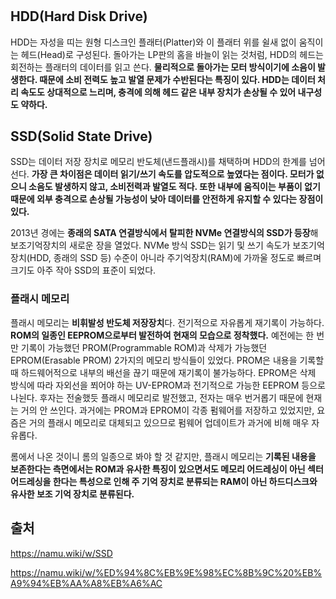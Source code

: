# 


## HDD(Hard Disk Drive)
HDD는 자성을 띠는 원형 디스크인 플래터(Platter)와 이 플래터 위를 쉴새 없이 움직이는 헤드(Head)로 구성된다. 돌아가는 LP판의 홈을 바늘이 읽는 것처럼, HDD의 헤드는 회전하는 플래터의 데이터를 읽고 쓴다. **물리적으로 돌아가는 모터 방식이기에 소음이 발생한다. 때문에 소비 전력도 높고 발열 문제가 수반된다는 특징이 있다. HDD는 데이터 처리 속도도 상대적으로 느리며, 충격에 의해 헤드 같은 내부 장치가 손상될 수 있어 내구성도 약하다.**

## SSD(Solid State Drive)

SSD는 데이터 저장 장치로 메모리 반도체(낸드플래시)를 채택하며 HDD의 한계를 넘어선다. **가장 큰 차이점은 데이터 읽기/쓰기 속도를 압도적으로 높였다는 점이다. 모터가 없으니 소음도 발생하지 않고, 소비전력과 발열도 적다. 또한 내부에 움직이는 부품이 없기 때문에 외부 충격으로 손상될 가능성이 낮아 데이터를 안전하게 유지할 수 있다는 장점이 있다.**

2013년 경에는 **종래의 SATA 연결방식에서 탈피한 NVMe 연결방식의 SSD가 등장**해 보조기억장치의 새로운 장을 열었다. NVMe 방식 SSD는 읽기 및 쓰기 속도가 보조기억장치(HDD, 종래의 SSD 등) 수준이 아니라 주기억장치(RAM)에 가까울 정도로 빠르며 크기도 아주 작아 SSD의 표준이 되었다.

### 플래시 메모리

플래시 메모리는 **비휘발성 반도체 저장장치**다. 전기적으로 자유롭게 재기록이 가능하다. **ROM의 일종인 EEPROM으로부터 발전하여 현재의 모습으로 정착했다.** 예전에는 한 번만 기록이 가능했던 PROM(Programmable ROM)과 삭제가 가능했던 EPROM(Erasable PROM) 2가지의 메모리 방식들이 있었다. PROM은 내용을 기록할 때 하드웨어적으로 내부의 배선을 끊기 때문에 재기록이 불가능하다. EPROM은 삭제 방식에 따라 자외선을 쬐어야 하는 UV-EPROM과 전기적으로 가능한 EEPROM 등으로 나뉜다. 후자는 전술했듯 플래시 메모리로 발전했고, 전자는 매우 번거롭기 때문에 현재는 거의 안 쓰인다. 과거에는 PROM과 EPROM이 각종 펌웨어를 저장하고 있었지만, 요즘은 거의 플래시 메모리로 대체되고 있으므로 펌웨어 업데이트가 과거에 비해 매우 자유롭다.

롬에서 나온 것이니 롬의 일종으로 봐야 할 것 같지만, 플래시 메모리는 **기록된 내용을 보존한다는 측면에서는 ROM과 유사한 특징이 있으면서도 메모리 어드레싱이 아닌 섹터 어드레싱을 한다는 특성으로 인해 주 기억 장치로 분류되는 RAM이 아닌 하드디스크와 유사한 보조 기억 장치로 분류된다.**

## 출처
https://namu.wiki/w/SSD

https://namu.wiki/w/%ED%94%8C%EB%9E%98%EC%8B%9C%20%EB%A9%94%EB%AA%A8%EB%A6%AC

